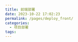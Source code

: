 ```yaml
---
title: 前端部署
date: 2023-10-22 17:02:23
permalink: /pages/deploy_front/
categories:
  - 项目部署
tags:
---
```

